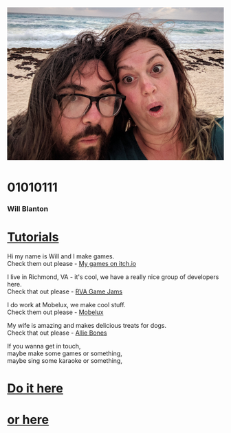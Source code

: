 # ![this could be us but u...wait it's us](../images/it_me.png)

# 01010111
### Will Blanton

# [Tutorials](tutorials.html)

Hi my name is Will and I make games.  
Check them out please - [My games on itch.io](http://01010111.itch.io)

I live in Richmond, VA - it's cool, we have a really nice group of developers here.  
Check that out please - [RVA Game Jams](https://www.facebook.com/groups/rvagamejams)

I do work at Mobelux, we make cool stuff.  
Check them out please - [Mobelux](http://mobelux.com)

My wife is amazing and makes delicious treats for dogs.  
Check that out please - [Allie Bones](http://alliebones.com)

If you wanna get in touch,  
maybe make some games or something,  
maybe sing some karaoke or something,  

# [Do it here](https://twitter.com/x01010111) 
# [or here](mailto:will@01010111.com)